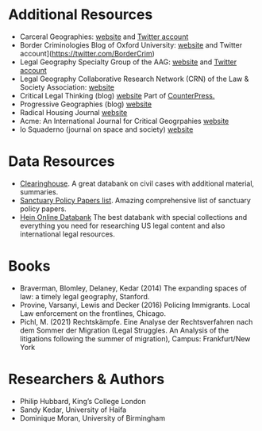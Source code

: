 # Additional Resources

- Carceral Geographies: [website](https://carceralgeography.com/) and [Twitter account](https://twitter.com/carceralgeog)
- Border Criminologies Blog of Oxford University: [website](https://www.law.ox.ac.uk/research-subject-groups/centre-criminology/centreborder-criminologies) and Twitter account](https://twitter.com/BorderCrim)
- Legal Geography Specialty Group of the AAG: [website](https://www.legalgeography.com/) and [Twitter account](https://twitter.com/LegalGeography)
- Legal Geography Collaborative Research Network (CRN) of the Law & Society Association: [website](https://www.lawandsociety.org/crn35/)
- Critical Legal Thinking (blog) [website](https://criticallegalthinking.com) Part of [CounterPress.](https://counterpress.org.uk)
- Progressive Geographies (blog) [website](https://progressivegeographies.com)
- Radical Housing Journal [website](https://radicalhousingjournal.org)
- Acme: An International Journal for Critical Geogrpahies [website](https://acme-journal.org/index.php/acme)
- lo Squaderno (journal on space and society) [website](http://www.losquaderno.net)


# Data Resources

- [Clearinghouse](https://clearinghouse.net/). A great databank on civil cases with additional material, summaries.
- [Sanctuary Policy Papers list]( https://libguides.law.du.edu/c.php?g=705342). Amazing comprehensive list of sanctuary policy papers.
- [Hein Online Databank](https://home.heinonline.org/content/) The best databank with special collections and everything you need for researching US legal content and also international legal resources.

# Books

- Braverman, Blomley, Delaney, Kedar (2014) The expanding spaces of law: a timely legal geography, Stanford.
- Provine, Varsanyi, Lewis and Decker (2016) Policing Immigrants. Local Law enforcement on the frontlines, Chicago.
- Pichl, M. (2021) Rechtskämpfe. Eine Analyse der Rechtsverfahren nach dem Sommer der Migration (Legal Struggles. An Analysis of the litigations following the summer of migration), Campus: Frankfurt/New York

# Researchers & Authors

- Philip Hubbard, King’s College London
- Sandy Kedar, University of Haifa
- Dominique Moran, University of Birmingham

